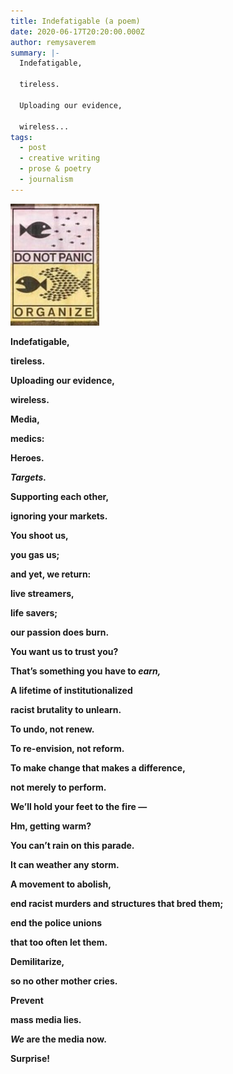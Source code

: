 ```yaml
---
title: Indefatigable (a poem)
date: 2020-06-17T20:20:00.000Z
author: remysaverem
summary: |-
  Indefatigable,

  tireless.

  Uploading our evidence,

  wireless...
tags:
  - post
  - creative writing
  - prose & poetry
  - journalism
---
```

![do not panic organize](/static/img/do-not-panic-organize-1-.png)

**Indefatigable,**

**tireless.**

**Uploading our evidence,**

**wireless.**

**Media,**

**medics:**

**Heroes.**

***Targets.***

**Supporting each other,**

**ignoring your markets.**

**You shoot us,**

**you gas us;**

**and yet, we return:**

**live streamers,**

**life savers;**

**our passion does burn.**

**You want us to trust you?**

**That’s something you have to *earn,***

**A lifetime of institutionalized**

**racist brutality to unlearn.**

**To undo, not renew.**

**To re-envision, not reform.**

**To make change that makes a difference,**

**not merely to perform.**

**We’ll hold your feet to the fire —**

**Hm, getting warm?**

**You can’t rain on this parade.**

**It can weather any storm.**

**A movement to abolish,**

**end racist murders and structures that bred them;**

**end the police unions**

**that too often let them.**

**Demilitarize,**

**so no other mother cries.**

**Prevent**

**mass media lies.**

***We* are the media now.**

**Surprise!**

<!--EndFragment-->